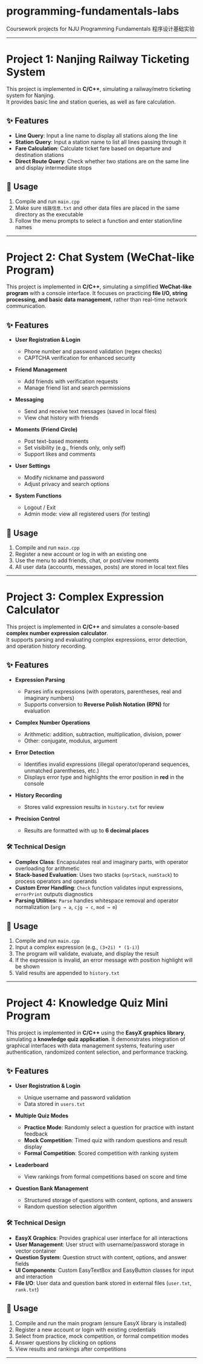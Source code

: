 # programming-fundamentals-labs
Coursework projects for NJU Programming Fundamentals 程序设计基础实验  

---
# Project 1: Nanjing Railway Ticketing System

This project is implemented in **C/C++**, simulating a railway/metro ticketing system for Nanjing.  
It provides basic line and station queries, as well as fare calculation.

## ✨ Features
- **Line Query**: Input a line name to display all stations along the line  
- **Station Query**: Input a station name to list all lines passing through it  
- **Fare Calculation**: Calculate ticket fare based on departure and destination stations  
- **Direct Route Query**: Check whether two stations are on the same line and display intermediate stops

## 🚀 Usage
1. Compile and run `main.cpp`  
2. Make sure `线路信息.txt` and other data files are placed in the same directory as the executable  
3. Follow the menu prompts to select a function and enter station/line names

---
# Project 2: Chat System (WeChat-like Program)

This project is implemented in **C/C++**, simulating a simplified **WeChat-like program** with a console interface. 
It focuses on practicing **file I/O, string processing, and basic data management**, rather than real-time network communication.

## ✨ Features
- **User Registration & Login**  
  - Phone number and password validation (regex checks)  
  - CAPTCHA verification for enhanced security  

- **Friend Management**  
  - Add friends with verification requests  
  - Manage friend list and search permissions  

- **Messaging**  
  - Send and receive text messages (saved in local files)  
  - View chat history with friends  

- **Moments (Friend Circle)**  
  - Post text-based moments  
  - Set visibility (e.g., friends only, only self)  
  - Support likes and comments  

- **User Settings**  
  - Modify nickname and password  
  - Adjust privacy and search options  

- **System Functions**  
  - Logout / Exit  
  - Admin mode: view all registered users (for testing)

## 🚀 Usage
1. Compile and run `main.cpp`  
2. Register a new account or log in with an existing one  
3. Use the menu to add friends, chat, or post/view moments  
4. All user data (accounts, messages, posts) are stored in local text files

---
# Project 3: Complex Expression Calculator

This project is implemented in **C/C++** and simulates a console-based **complex number expression calculator**.  
It supports parsing and evaluating complex expressions, error detection, and operation history recording.

## ✨ Features
- **Expression Parsing**  
  - Parses infix expressions (with operators, parentheses, real and imaginary numbers)  
  - Supports conversion to **Reverse Polish Notation (RPN)** for evaluation  

- **Complex Number Operations**  
  - Arithmetic: addition, subtraction, multiplication, division, power  
  - Other: conjugate, modulus, argument

- **Error Detection**  
  - Identifies invalid expressions (illegal operator/operand sequences, unmatched parentheses, etc.)  
  - Displays error type and highlights the error position in **red** in the console  

- **History Recording**  
  - Stores valid expression results in `history.txt` for review  

- **Precision Control**  
  - Results are formatted with up to **6 decimal places**  

### 🛠 Technical Design
- **Complex Class**: Encapsulates real and imaginary parts, with operator overloading for arithmetic  
- **Stack-based Evaluation**: Uses two stacks (`oprStack`, `numStack`) to process operators and operands  
- **Custom Error Handling**: `Check` function validates input expressions, `errorPrint` outputs diagnostics  
- **Parsing Utilities**: `Parse` handles whitespace removal and operator normalization (`arg → a`, `cjg → c`, `mod → m`)  

## 🚀 Usage
1. Compile and run `main.cpp`  
2. Input a complex expression (e.g., `(3+2i) * (1-i)`)  
3. The program will validate, evaluate, and display the result  
4. If the expression is invalid, an error message with position highlight will be shown  
5. Valid results are appended to `history.txt`  

---
# Project 4: Knowledge Quiz Mini Program

This project is implemented in **C/C++** using the **EasyX graphics library**, simulating a **knowledge quiz application**.
It demonstrates integration of graphical interfaces with data management systems, featuring user authentication, randomized content selection, and performance tracking.

## ✨ Features
- **User Registration & Login**
  - Unique username and password validation
  - Data stored in `users.txt`

- **Multiple Quiz Modes**
  - **Practice Mode**: Randomly select a question for practice with instant feedback
  - **Mock Competition**: Timed quiz with random questions and result display
  - **Formal Competition**: Scored competition with ranking system

- **Leaderboard**
  - View rankings from formal competitions based on score and time

- **Question Bank Management**
  - Structured storage of questions with content, options, and answers
  - Random question selection algorithm

### 🛠 Technical Design
- **EasyX Graphics**: Provides graphical user interface for all interactions
- **User Management**: User struct with username/password storage in vector container
- **Question System**: Question struct with content, options, and answer fields
- **UI Components**: Custom EasyTextBox and EasyButton classes for input and interaction
- **File I/O**: User data and question bank stored in external files (`user.txt`, `rank.txt`)

## 🚀 Usage
1. Compile and run the main program (ensure EasyX library is installed)
2. Register a new account or login with existing credentials
3. Select from practice, mock competition, or formal competition modes
4. Answer questions by clicking on options
5. View results and rankings after competitions

---
